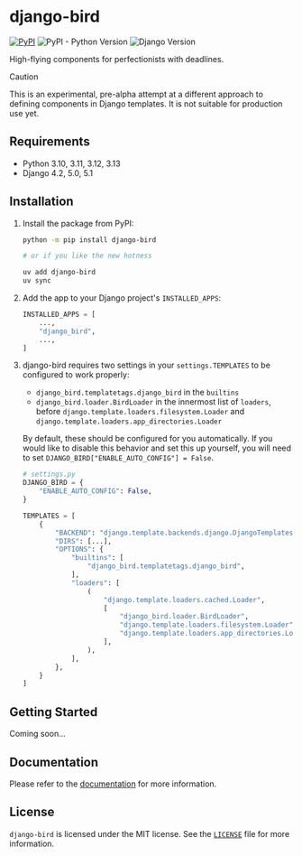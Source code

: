 # django-bird

[![PyPI](https://img.shields.io/pypi/v/django-bird)](https://pypi.org/project/django-bird/)
![PyPI - Python Version](https://img.shields.io/pypi/pyversions/django-bird)
![Django Version](https://img.shields.io/badge/django-4.2%20%7C%205.0%20%7C%205.1-%2344B78B?labelColor=%23092E20)
<!-- https://shields.io/badges -->
<!-- django-4.2 | 5.0 | 5.1-#44B78B -->
<!-- labelColor=%23092E20 -->

High-flying components for perfectionists with deadlines.

> [!CAUTION]
> This is an experimental, pre-alpha attempt at a different approach to defining components in Django templates. It is not suitable for production use yet.

## Requirements

- Python 3.10, 3.11, 3.12, 3.13
- Django 4.2, 5.0, 5.1

## Installation

1. Install the package from PyPI:

    ```bash
    python -m pip install django-bird

    # or if you like the new hotness

    uv add django-bird
    uv sync
    ```

2. Add the app to your Django project's `INSTALLED_APPS`:

    ```python
    INSTALLED_APPS = [
        ...,
        "django_bird",
        ...,
    ]
    ```

3. django-bird requires two settings in your `settings.TEMPLATES` to be configured to work properly:

    - `django_bird.templatetags.django_bird` in the `builtins`
    - `django_bird.loader.BirdLoader` in the innermost list of `loaders`, before `django.template.loaders.filesystem.Loader` and `django.template.loaders.app_directories.Loader`

    By default, these should be configured for you automatically. If you would like to disable this behavior and set this up yourself, you will need to set `DJANGO_BIRD["ENABLE_AUTO_CONFIG"] = False`.

    ```python
    # settings.py
    DJANGO_BIRD = {
        "ENABLE_AUTO_CONFIG": False,
    }

    TEMPLATES = [
        {
            "BACKEND": "django.template.backends.django.DjangoTemplates",
            "DIRS": [...],
            "OPTIONS": {
                "builtins": [
                    "django_bird.templatetags.django_bird",
                ],
                "loaders": [
                    (
                        "django.template.loaders.cached.Loader",
                        [
                            "django_bird.loader.BirdLoader",
                            "django.template.loaders.filesystem.Loader",
                            "django.template.loaders.app_directories.Loader",
                        ],
                    ),
                ],
            },
        }
    ]

    ```

## Getting Started

Coming soon...

## Documentation

Please refer to the [documentation](https://bird.readthedocs.io/) for more information.

## License

`django-bird` is licensed under the MIT license. See the [`LICENSE`](LICENSE) file for more information.
